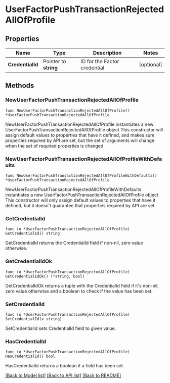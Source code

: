 # UserFactorPushTransactionRejectedAllOfProfile

## Properties

Name | Type | Description | Notes
------------ | ------------- | ------------- | -------------
**CredentialId** | Pointer to **string** | ID for the Factor credential | [optional] 

## Methods

### NewUserFactorPushTransactionRejectedAllOfProfile

`func NewUserFactorPushTransactionRejectedAllOfProfile() *UserFactorPushTransactionRejectedAllOfProfile`

NewUserFactorPushTransactionRejectedAllOfProfile instantiates a new UserFactorPushTransactionRejectedAllOfProfile object
This constructor will assign default values to properties that have it defined,
and makes sure properties required by API are set, but the set of arguments
will change when the set of required properties is changed

### NewUserFactorPushTransactionRejectedAllOfProfileWithDefaults

`func NewUserFactorPushTransactionRejectedAllOfProfileWithDefaults() *UserFactorPushTransactionRejectedAllOfProfile`

NewUserFactorPushTransactionRejectedAllOfProfileWithDefaults instantiates a new UserFactorPushTransactionRejectedAllOfProfile object
This constructor will only assign default values to properties that have it defined,
but it doesn't guarantee that properties required by API are set

### GetCredentialId

`func (o *UserFactorPushTransactionRejectedAllOfProfile) GetCredentialId() string`

GetCredentialId returns the CredentialId field if non-nil, zero value otherwise.

### GetCredentialIdOk

`func (o *UserFactorPushTransactionRejectedAllOfProfile) GetCredentialIdOk() (*string, bool)`

GetCredentialIdOk returns a tuple with the CredentialId field if it's non-nil, zero value otherwise
and a boolean to check if the value has been set.

### SetCredentialId

`func (o *UserFactorPushTransactionRejectedAllOfProfile) SetCredentialId(v string)`

SetCredentialId sets CredentialId field to given value.

### HasCredentialId

`func (o *UserFactorPushTransactionRejectedAllOfProfile) HasCredentialId() bool`

HasCredentialId returns a boolean if a field has been set.


[[Back to Model list]](../README.md#documentation-for-models) [[Back to API list]](../README.md#documentation-for-api-endpoints) [[Back to README]](../README.md)


